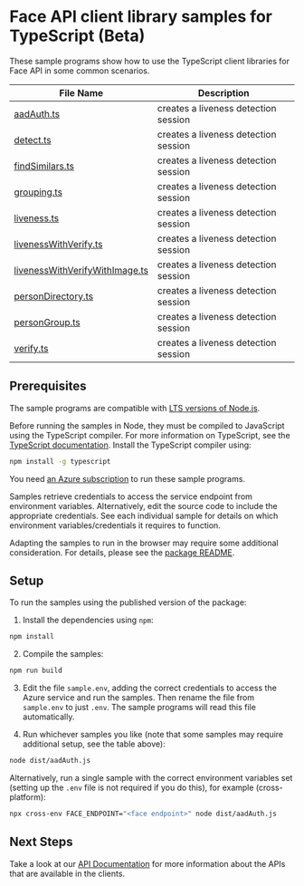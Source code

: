# Face API client library samples for TypeScript (Beta)

These sample programs show how to use the TypeScript client libraries for Face API in some common scenarios.

| **File Name**                                                 | **Description**                      |
| ------------------------------------------------------------- | ------------------------------------ |
| [aadAuth.ts][aadauth]                                         | creates a liveness detection session |
| [detect.ts][detect]                                           | creates a liveness detection session |
| [findSimilars.ts][findsimilars]                               | creates a liveness detection session |
| [grouping.ts][grouping]                                       | creates a liveness detection session |
| [liveness.ts][liveness]                                       | creates a liveness detection session |
| [livenessWithVerify.ts][livenesswithverify]                   | creates a liveness detection session |
| [livenessWithVerifyWithImage.ts][livenesswithverifywithimage] | creates a liveness detection session |
| [personDirectory.ts][persondirectory]                         | creates a liveness detection session |
| [personGroup.ts][persongroup]                                 | creates a liveness detection session |
| [verify.ts][verify]                                           | creates a liveness detection session |

## Prerequisites

The sample programs are compatible with [LTS versions of Node.js](https://github.com/nodejs/release#release-schedule).

Before running the samples in Node, they must be compiled to JavaScript using the TypeScript compiler. For more information on TypeScript, see the [TypeScript documentation][typescript]. Install the TypeScript compiler using:

```bash
npm install -g typescript
```

You need [an Azure subscription][freesub] to run these sample programs.

Samples retrieve credentials to access the service endpoint from environment variables. Alternatively, edit the source code to include the appropriate credentials. See each individual sample for details on which environment variables/credentials it requires to function.

Adapting the samples to run in the browser may require some additional consideration. For details, please see the [package README][package].

## Setup

To run the samples using the published version of the package:

1. Install the dependencies using `npm`:

```bash
npm install
```

2. Compile the samples:

```bash
npm run build
```

3. Edit the file `sample.env`, adding the correct credentials to access the Azure service and run the samples. Then rename the file from `sample.env` to just `.env`. The sample programs will read this file automatically.

4. Run whichever samples you like (note that some samples may require additional setup, see the table above):

```bash
node dist/aadAuth.js
```

Alternatively, run a single sample with the correct environment variables set (setting up the `.env` file is not required if you do this), for example (cross-platform):

```bash
npx cross-env FACE_ENDPOINT="<face endpoint>" node dist/aadAuth.js
```

## Next Steps

Take a look at our [API Documentation][apiref] for more information about the APIs that are available in the clients.

[aadauth]: https://github.com/Azure/azure-sdk-for-js/blob/main/sdk/face/ai-vision-face-rest/samples/v1-beta/typescript/src/aadAuth.ts
[detect]: https://github.com/Azure/azure-sdk-for-js/blob/main/sdk/face/ai-vision-face-rest/samples/v1-beta/typescript/src/detect.ts
[findsimilars]: https://github.com/Azure/azure-sdk-for-js/blob/main/sdk/face/ai-vision-face-rest/samples/v1-beta/typescript/src/findSimilars.ts
[grouping]: https://github.com/Azure/azure-sdk-for-js/blob/main/sdk/face/ai-vision-face-rest/samples/v1-beta/typescript/src/grouping.ts
[liveness]: https://github.com/Azure/azure-sdk-for-js/blob/main/sdk/face/ai-vision-face-rest/samples/v1-beta/typescript/src/liveness.ts
[livenesswithverify]: https://github.com/Azure/azure-sdk-for-js/blob/main/sdk/face/ai-vision-face-rest/samples/v1-beta/typescript/src/livenessWithVerify.ts
[livenesswithverifywithimage]: https://github.com/Azure/azure-sdk-for-js/blob/main/sdk/face/ai-vision-face-rest/samples/v1-beta/typescript/src/livenessWithVerifyWithImage.ts
[persondirectory]: https://github.com/Azure/azure-sdk-for-js/blob/main/sdk/face/ai-vision-face-rest/samples/v1-beta/typescript/src/personDirectory.ts
[persongroup]: https://github.com/Azure/azure-sdk-for-js/blob/main/sdk/face/ai-vision-face-rest/samples/v1-beta/typescript/src/personGroup.ts
[verify]: https://github.com/Azure/azure-sdk-for-js/blob/main/sdk/face/ai-vision-face-rest/samples/v1-beta/typescript/src/verify.ts
[apiref]: https://aka.ms/azsdk-javascript-face-ref
[freesub]: https://azure.microsoft.com/free/
[package]: https://github.com/Azure/azure-sdk-for-js/tree/main/sdk/face/ai-vision-face-rest/README.md
[typescript]: https://www.typescriptlang.org/docs/home.html
